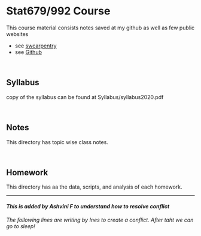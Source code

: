 # Stat679/992 Course

This course material consists notes saved at my github as well as few public websites
- see [swcarpentry](http://swcarpentry.github.io/shell-novice/)
- see [Github](http://cecileane.github.io/computingtools/pages/topics.html)
<p>&nbsp;</p>


## Syllabus
copy of the syllabus can be found at Syllabus/syllabus2020.pdf
<p>&nbsp;</p>



## Notes
This directory has topic wise class notes.
<p>&nbsp;</p>



## Homework
This directory has aa the data, scripts, and analysis of each homework.

---
#### <I> This is added by Ashvini F to understand how to resolve conflict
The following lines are writing by Ines to create a conflict.
After taht we can go to sleep!




